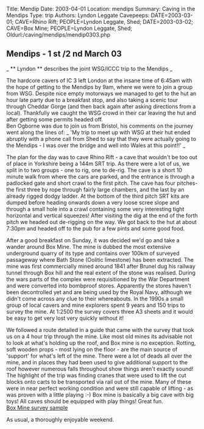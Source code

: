Title: Mendip 
Date: 2003-04-01
Location: mendips
Summary: Caving in the Mendips
Type: trip
Authors: Lyndon Leggate
Cavepeeps: DATE=2003-03-01; CAVE=Rhino Rift; PEOPLE=Lyndon Leggate, Shed;
           DATE=2003-03-02; CAVE=Box Mine; PEOPLE=Lyndon Leggate, Shed;
Oldurl:/caving/mendips/mendip0303.php

##  Mendips - 1  st  /2  nd  March 03 

_ ** Lyndon ** describes the joint WSG/ICCC trip to the Mendips _

The hardcore cavers of IC  3  left London at the insane time of 6:45am with the hope of getting to the Mendips by 9am, where we were to join a group from WSG. Despite nice empty motorways we managed to get to the hut an hour late party due to a breakfast stop, and also taking a scenic tour through Cheddar Gorge (and then back again after asking directions from a local). Thankfully we caught the WSG crowd in their car leaving the hut and after getting some permits headed off.   
Ben Ogborne was due to join us from Bristol, his comments on the journey went along the lines of: _ 'My trip to meet up with WSG at their hut ended abruptly with a phone call from Shed to say that they were actually going to the Mendips - I was over the bridge and well into Wales at this point!!' _

The plan for the day was to cave Rhino Rift - a cave that wouldn't be too out of place in Yorkshire being a 144m SRT trip. As there were a lot of us, we split in to two groups - one to rig, one to de-rig. The cave is a short 10 minute walk from where the cars are parked, and the entrance is through a padlocked gate and short crawl to the first pitch. The cave has four pitches- the first three by rope through fairly large chambers, and the last by an already rigged dodgy ladder. At the bottom of the third pitch SRT kits are dumped before heading onwards down a very loose scree slope and through a small hole into a crawl containing some very interesting tight horizontal and vertical squeezes! After visiting the dig at the end of the forth pitch we headed out de-rigging on the way. We got back to the hut at about 7:30pm and headed off to the pub for a few pints and some good food. 

After a good breakfast on Sunday, it was decided we'd go and take a wander around Box Mine. The mine is dubbed the most extensive underground quarry of its type and contains over 100km of surveyed passageway where Bath Stone (Oolitic limestone) has been extracted. The mine was first commercially mined around 1841 after Brunel dug his railway tunnel through Box hill and the real extent of the stone was realised. During the wars parts of the complex were requisitioned by the War Department and were converted into bombproof stores. Apparently the stores haven't been decontrolled yet and are being used by the Royal Navy, although we didn't come across any clue to their whereabouts. In the 1990s a small group of local cavers and mine explorers spent 9 years and 150 trips to survey the mine. At 1:2500 the survey covers three A3 sheets and it would be easy to get very lost very quickly without it! 

We followed a route detailed in a guide that came with the survey that took us on a 4 hour trip through the mine. Like most old mines its advisable not to look at what's holding up the roof, and Box mine is no exception. Rotting, soft wooden props - most lying on the floor - are the main source of 'support' for what's left of the mine. There were a lot of deads all over the mine, and in places they had been used to give additional support to the roof however numerous falls throughout show things aren't exactly sound!   
The highlight of the trip was finding cranes that were used to lift the cut blocks onto carts to be transported via rail out of the mine. Many of these were in near perfect working condition and were still capable of lifting - as was proven with a little playing :-) Box mine is basically a big cave with big toys! All caves should be equipped with play things! Great fun.   
[ Box Mine survey sample ](http://members.madasafish.com/~nick_b/north.jpg)

As usual, a thoroughly enjoyable weekend. 
